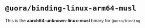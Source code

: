 # `@uora/binding-linux-arm64-musl`

This is the **aarch64-unknown-linux-musl** binary for `@uora/binding`
